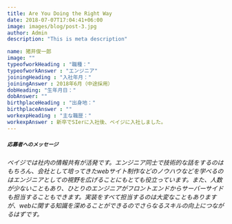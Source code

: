 ```yaml
---
title: Are You Doing the Right Way
date: 2018-07-07T17:04:41+06:00
image: images/blog/post-3.jpg
author: Admin
description: "This is meta description"

name: 猪井俊一郎
image: ""
typeofworkHeading : "職種："
typeofworkAnswer : "エンジニア"
joiningHeading : "入社年月："
joiningAnswer : 2018年6月（中途採用）  
dobHeading: "生年月日："
dobAnswer: ""
birthplaceHeading : "出身地："
birthplaceAnswer : ""
workexpHeading : "主な職歴："
workexpAnswer : 新卒でSIerに入社後、ベイジに入社しました。
---
```


##### **`応募者へのメッセージ`**

###### ベイジでは社内の情報共有が活発です。エンジニア同士で技術的な話をするのはもちろん、会社として培ってきたwebサイト制作などのノウハウなどを学べるのはエンジニアとしての視野を広げることにもとても役立っています。また、人数が少ないこともあり、ひとりのエンジニアがフロントエンドからサーバーサイドも担当することもできます。実装をすべて担当するのは大変なこともありますが、webに関する知識を深めることができるのでさらなるスキルの向上につながるはずです。